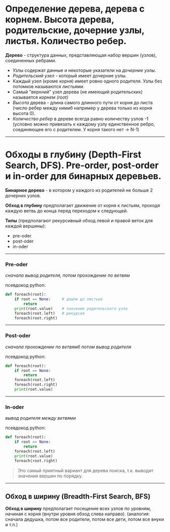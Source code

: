 # **Определение дерева, дерева с корнем. Высота дерева, родительские, дочерние узлы, листья. Количество ребер.**

**Дерево** - структура данных, представляющая набор вершин (узлов), соединенных ребрами.

- Узлы содержат данные и некоторые указатели на *дочерние узлы*.
- *Родительский узел* - который имеет дочерние узлы.
- Каждый узел (кроме корня) имеет ровно одного родителя. Узлы без потомков называются *листьями*. 
- Самый "верхний" узел дерева (не имеющий родительских) называется *корнем (root)*
- *Высота* дерева - длина самого длинного пути от корня до листа (число ребер между нимиб например у дерева только из корня высота 0).
- *Количество ребер* в дереве всегда равно количеству узлов -1 (условно можно привязать к каждому узлу единственное ребро, соединяющее его с родителем. У корня такого нет -> N-1)

---

# **Обходы в глубину (Depth-First Search, DFS). Pre-order, post-order и in-order для бинарных деревьев.**

**Бинарное дерево** - в котором у каждого из родителей не больше 2 дочерних узлов.

**Обход в глубину** предполагает движение от корня к листьям, проходя каждую ветвь до конца перед переходом к следующей.

**Типы** (предполагают рекурсивный обход левой и правой веток для каждой вершины):

- pre-oder
- post-oder
- in-oder

---
### **Pre-oder**

*сначала вывод родителя, потом прохождение по ветвям*

псевдокод python:
```python
def foreach(root):
    if root == None:     # дошли до листьев
        return
    print(root.value)    # значение родительского узла
    foreach(root.left)   # рекурсия
    foreach(root.right)
```

---
### **Post-oder**

*сначала прохождение по ветвямб потом вывод родителя*

псевдокод python:
```python
def foreach(root):
    if root == None:
        return
    foreach(root.left)
    foreach(root.right)
    print(root.value)
```

---
### **In-oder**

*вывод родителя между ветвями*

псевдокод python:
```python
def foreach(root):
    if root == None:
        return
    foreach(root.left)
    print(root.value)
    foreach(root.right)
```
> Это самый приятный вариант для дерева поиска, т.к. выводит значения вершин по порядку.

---
## **Обход в ширину (Breadth-First Search, BFS)**

**Обход в ширину** предполагает посещение всех узлов по уровням, начиная с корня (внутри уровня обход слева направо).
(аналогия: сначала дедушка, потом все родители, потом все дети, потом все внуки и т.п.)